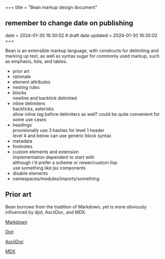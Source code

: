 +++
title = "Bean markup design document"
## remember to change date on publishing
date = 2024-01-30 16:30:02 # draft date
updated = 2024-01-30 16:30:02
+++

Bean is an extensible markup language,
with constructs for delimiting and marking up text,
as well as syntax sugar for commonly used markup,
such as emphasis, lists, and tables.

- prior art
- rationale
- element attributes
- nesting rules
- blocks \
  newline and backtick delimited
- inline delimiters \
  backticks, asterisks \
  allow inline tag before delimiters as well?
  could be quite convenient for some use cases
- headings \
  provisionally use 3 hashes for level 1 header \
  level 4 and below can use generic block syntax
- metadata
- footnotes
- custom elements and extension \
  implementation dependent to start with \
  although i'd prefer a scheme or newer/custom lisp \
  use something like jsx components
- disable elements
- namespaces/modules/imports/something

## Prior art

Bean borrows from the tradition of Markdown,
yet is more obviously influenced by
djot, AsciiDoc, and MDX.

[Markdown](https://www.markdownguide.org/getting-started/)

[Djot](https://djot.net)

[AsciiDoc](https://asciidoc.org/)

[MDX](https://mdxjs.com/)
